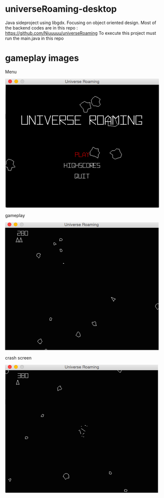 # universeRoaming-desktop
Java sideproject using libgdx.
Focusing on object oriented design.
Most of the backend codes are in this repo : https://github.com/Niuuuuu/universeRoaming
To execute this project must run the main.java in this repo

gameplay images 
===================================

Menu

![alt tag](https://raw.githubusercontent.com/Niuuuuu/universeRoaming/master/roam_menu.png)

gameplay

![alt tag](https://raw.githubusercontent.com/Niuuuuu/universeRoaming/master/roam_gameplay.png)

crash screen

![alt tag](https://raw.githubusercontent.com/Niuuuuu/universeRoaming/master/roam_crash.png)

